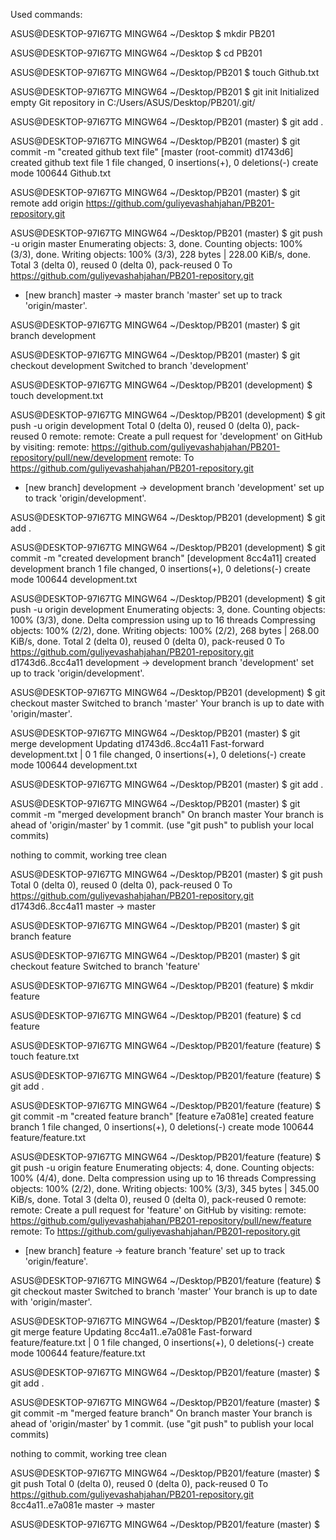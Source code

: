 Used commands:


ASUS@DESKTOP-97I67TG MINGW64 ~/Desktop
$ mkdir PB201

ASUS@DESKTOP-97I67TG MINGW64 ~/Desktop
$ cd PB201

ASUS@DESKTOP-97I67TG MINGW64 ~/Desktop/PB201
$ touch Github.txt

ASUS@DESKTOP-97I67TG MINGW64 ~/Desktop/PB201
$ git init
Initialized empty Git repository in C:/Users/ASUS/Desktop/PB201/.git/

ASUS@DESKTOP-97I67TG MINGW64 ~/Desktop/PB201 (master)
$ git add .

ASUS@DESKTOP-97I67TG MINGW64 ~/Desktop/PB201 (master)
$ git commit -m "created github text file"
[master (root-commit) d1743d6] created github text file
 1 file changed, 0 insertions(+), 0 deletions(-)
 create mode 100644 Github.txt

ASUS@DESKTOP-97I67TG MINGW64 ~/Desktop/PB201 (master)
$ git remote add origin https://github.com/guliyevashahjahan/PB201-repository.git

ASUS@DESKTOP-97I67TG MINGW64 ~/Desktop/PB201 (master)
$ git push -u origin master
Enumerating objects: 3, done.
Counting objects: 100% (3/3), done.
Writing objects: 100% (3/3), 228 bytes | 228.00 KiB/s, done.
Total 3 (delta 0), reused 0 (delta 0), pack-reused 0
To https://github.com/guliyevashahjahan/PB201-repository.git
 * [new branch]      master -> master
branch 'master' set up to track 'origin/master'.

ASUS@DESKTOP-97I67TG MINGW64 ~/Desktop/PB201 (master)
$ git branch development

ASUS@DESKTOP-97I67TG MINGW64 ~/Desktop/PB201 (master)
$ git checkout development
Switched to branch 'development'

ASUS@DESKTOP-97I67TG MINGW64 ~/Desktop/PB201 (development)
$ touch development.txt

ASUS@DESKTOP-97I67TG MINGW64 ~/Desktop/PB201 (development)
$ git push -u origin development
Total 0 (delta 0), reused 0 (delta 0), pack-reused 0
remote:
remote: Create a pull request for 'development' on GitHub by visiting:
remote:      https://github.com/guliyevashahjahan/PB201-repository/pull/new/development
remote:
To https://github.com/guliyevashahjahan/PB201-repository.git
 * [new branch]      development -> development
branch 'development' set up to track 'origin/development'.

ASUS@DESKTOP-97I67TG MINGW64 ~/Desktop/PB201 (development)
$ git add .

ASUS@DESKTOP-97I67TG MINGW64 ~/Desktop/PB201 (development)
$ git commit -m "created development branch"
[development 8cc4a11] created development branch
 1 file changed, 0 insertions(+), 0 deletions(-)
 create mode 100644 development.txt

ASUS@DESKTOP-97I67TG MINGW64 ~/Desktop/PB201 (development)
$ git push -u origin development
Enumerating objects: 3, done.
Counting objects: 100% (3/3), done.
Delta compression using up to 16 threads
Compressing objects: 100% (2/2), done.
Writing objects: 100% (2/2), 268 bytes | 268.00 KiB/s, done.
Total 2 (delta 0), reused 0 (delta 0), pack-reused 0
To https://github.com/guliyevashahjahan/PB201-repository.git
   d1743d6..8cc4a11  development -> development
branch 'development' set up to track 'origin/development'.

ASUS@DESKTOP-97I67TG MINGW64 ~/Desktop/PB201 (development)
$ git checkout master
Switched to branch 'master'
Your branch is up to date with 'origin/master'.

ASUS@DESKTOP-97I67TG MINGW64 ~/Desktop/PB201 (master)
$ git merge development
Updating d1743d6..8cc4a11
Fast-forward
 development.txt | 0
 1 file changed, 0 insertions(+), 0 deletions(-)
 create mode 100644 development.txt

ASUS@DESKTOP-97I67TG MINGW64 ~/Desktop/PB201 (master)
$ git add .

ASUS@DESKTOP-97I67TG MINGW64 ~/Desktop/PB201 (master)
$ git commit -m "merged development branch"
On branch master
Your branch is ahead of 'origin/master' by 1 commit.
  (use "git push" to publish your local commits)

nothing to commit, working tree clean

ASUS@DESKTOP-97I67TG MINGW64 ~/Desktop/PB201 (master)
$ git push
Total 0 (delta 0), reused 0 (delta 0), pack-reused 0
To https://github.com/guliyevashahjahan/PB201-repository.git
   d1743d6..8cc4a11  master -> master

ASUS@DESKTOP-97I67TG MINGW64 ~/Desktop/PB201 (master)
$ git branch feature

ASUS@DESKTOP-97I67TG MINGW64 ~/Desktop/PB201 (master)
$ git checkout feature
Switched to branch 'feature'

ASUS@DESKTOP-97I67TG MINGW64 ~/Desktop/PB201 (feature)
$ mkdir feature

ASUS@DESKTOP-97I67TG MINGW64 ~/Desktop/PB201 (feature)
$ cd feature

ASUS@DESKTOP-97I67TG MINGW64 ~/Desktop/PB201/feature (feature)
$ touch feature.txt

ASUS@DESKTOP-97I67TG MINGW64 ~/Desktop/PB201/feature (feature)
$ git add .

ASUS@DESKTOP-97I67TG MINGW64 ~/Desktop/PB201/feature (feature)
$ git commit -m "created feature branch"
[feature e7a081e] created feature branch
 1 file changed, 0 insertions(+), 0 deletions(-)
 create mode 100644 feature/feature.txt

ASUS@DESKTOP-97I67TG MINGW64 ~/Desktop/PB201/feature (feature)
$ git push -u origin feature
Enumerating objects: 4, done.
Counting objects: 100% (4/4), done.
Delta compression using up to 16 threads
Compressing objects: 100% (2/2), done.
Writing objects: 100% (3/3), 345 bytes | 345.00 KiB/s, done.
Total 3 (delta 0), reused 0 (delta 0), pack-reused 0
remote:
remote: Create a pull request for 'feature' on GitHub by visiting:
remote:      https://github.com/guliyevashahjahan/PB201-repository/pull/new/feature
remote:
To https://github.com/guliyevashahjahan/PB201-repository.git
 * [new branch]      feature -> feature
branch 'feature' set up to track 'origin/feature'.

ASUS@DESKTOP-97I67TG MINGW64 ~/Desktop/PB201/feature (feature)
$ git checkout master
Switched to branch 'master'
Your branch is up to date with 'origin/master'.

ASUS@DESKTOP-97I67TG MINGW64 ~/Desktop/PB201/feature (master)
$ git merge feature
Updating 8cc4a11..e7a081e
Fast-forward
 feature/feature.txt | 0
 1 file changed, 0 insertions(+), 0 deletions(-)
 create mode 100644 feature/feature.txt

ASUS@DESKTOP-97I67TG MINGW64 ~/Desktop/PB201/feature (master)
$ git add .

ASUS@DESKTOP-97I67TG MINGW64 ~/Desktop/PB201/feature (master)
$ git commit -m "merged feature branch"
On branch master
Your branch is ahead of 'origin/master' by 1 commit.
  (use "git push" to publish your local commits)

nothing to commit, working tree clean

ASUS@DESKTOP-97I67TG MINGW64 ~/Desktop/PB201/feature (master)
$ git push
Total 0 (delta 0), reused 0 (delta 0), pack-reused 0
To https://github.com/guliyevashahjahan/PB201-repository.git
   8cc4a11..e7a081e  master -> master

ASUS@DESKTOP-97I67TG MINGW64 ~/Desktop/PB201/feature (master)
$
